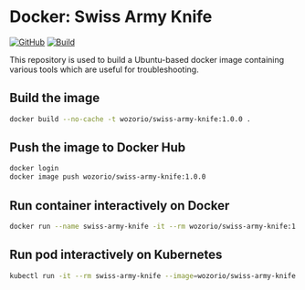 # Docker: Swiss Army Knife

[![GitHub](https://img.shields.io/github/license/wozorio/docker-swiss-army-knife)](https://github.com/wozorio/docker-swiss-army-knife/blob/master/LICENSE)
[![Build](https://github.com/wozorio/docker-swiss-army-knife/actions/workflows/build.yaml/badge.svg)](https://github.com/wozorio/docker-swiss-army-knife/actions/workflows/build.yaml)

This repository is used to build a Ubuntu-based docker image containing various tools which are useful for troubleshooting.

## Build the image

```bash
docker build --no-cache -t wozorio/swiss-army-knife:1.0.0 .
```

## Push the image to Docker Hub

```bash
docker login
docker image push wozorio/swiss-army-knife:1.0.0
```

## Run container interactively on Docker

```bash
docker run --name swiss-army-knife -it --rm wozorio/swiss-army-knife:1.0.0 /bin/bash
```

## Run pod interactively on Kubernetes

```bash
kubectl run -it --rm swiss-army-knife --image=wozorio/swiss-army-knife:1.0.0 -- /bin/bash
```
